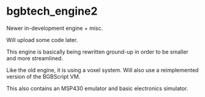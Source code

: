 # bgbtech_engine2
Newer in-development engine + misc.

Will upload some code later.

This engine is basically being rewritten ground-up in order to be smaller and more streamlined.

Like the old engine, it is using a voxel system.
Will also use a reimplemented version of the BGBScript VM.


This also contains an MSP430 emulator and basic electronics simulator.
